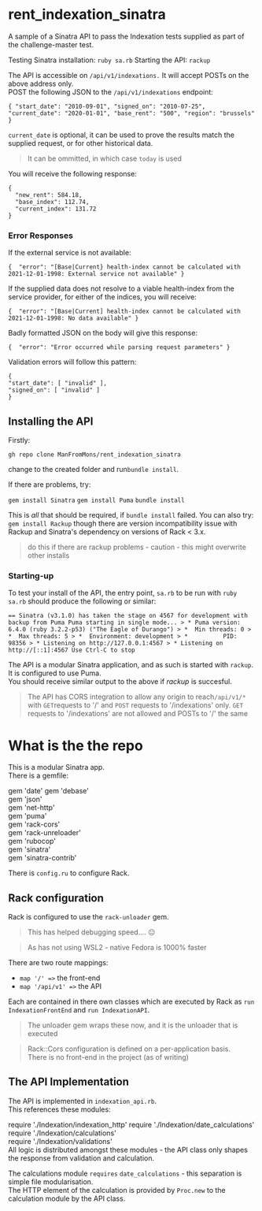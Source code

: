 

# rent_indexation_sinatra

A sample of a Sinatra API to pass the Indexation tests supplied as part of the challenge-master test.

Testing Sinatra installation: `ruby sa.rb` Starting the API: `rackup`

The API is accessible on `/api/v1/indexations.` It will accept POSTs on the above address only.      
POST the following JSON to the `/api/v1/indexations` endpoint:

`{
"start_date": "2010-09-01",
"signed_on": "2010-07-25",
"current_date": "2020-01-01",
"base_rent": "500",
"region": "brussels"
}`

`current_date` is optional, it can be used to prove the results match the supplied request, or for other historical data.
> It can be ommitted, in which case `today` is used

You will receive the following response:

    {
      "new_rent": 584.18, 
      "base_index": 112.74, 
      "current_index": 131.72
    } 

### Error Responses
If the external service is not available:

    {  "error": "[Base|Current} health-index cannot be calculated with 2021-12-01-1998: External service not available" }

If the supplied data does not resolve to a viable health-index from the service provider, for either of the indices, you will receive:

    {  "error": "[Base|Current] health-index cannot be calculated with 2021-12-01-1998: No data available" }

Badly formatted JSON on the body will give this response:

    {  "error": "Error occurred while parsing request parameters" }

Validation errors will follow this pattern:

    {
    "start_date": [ "invalid" ],
    "signed_on": [ "invalid" ]
    }


## Installing the API
Firstly:

`gh repo clone ManFromMons/rent_indexation_sinatra`

change to the created folder and run`bundle install`.

If there are problems, try:

`gem install Sinatra` `gem install Puma` `bundle install`

This is *all* that should be required, if `bundle install` failed.  You can also try:      
`gem install Rackup` though there are version incompatibility issue with Rackup and Sinatra's dependency on versions of Rack < 3.x.

> do this if there are rackup problems - caution - this might overwrite other installs

### Starting-up
To test your install of the API, the entry point, `sa.rb` to be run with `ruby sa.rb` should produce the following or similar:

`== Sinatra (v3.1.0) has taken the stage on 4567 for development with backup from Puma Puma starting in single mode... > * Puma version: 6.4.0 (ruby 3.2.2-p53) ("The Eagle of Durango") > *  Min threads: 0 > *  Max threads: 5 > *  Environment: development > *          PID: 98356 > * Listening on http://127.0.0.1:4567 > * Listening on http://[::1]:4567 Use Ctrl-C to stop`

The API is a modular Sinatra application, and as such is started with `rackup`.  It is configured to use Puma.      
You should receive similar output to the above if *rackup* is succesful.

> The API has CORS integration to allow any origin to reach`/api/v1/*` with `GET`requests to '/' and `POST` requests to '/indexations' only.  `GET` requests to '/indexations' are not allowed and POSTs to '/' the same

# What is the the repo
This is a modular Sinatra app.        
There is a gemfile:

gem 'date'    gem 'debase'        
gem 'json'        
gem 'net-http'        
gem 'puma'        
gem 'rack-cors'        
gem 'rack-unreloader'        
gem 'rubocop'        
gem 'sinatra'        
gem 'sinatra-contrib'

There is `config.ru` to configure Rack.

## Rack configuration
Rack is configured to use the `rack-unloader` gem.

> This has helped debugging speed.... 😐

> As has not using WSL2 - native Fedora is 1000% faster

There are two route mappings:

* `map '/' =>` the front-end
* `map '/api/v1' =>` the API

Each are contained in there own classes which are executed by Rack as `run IndexationFrontEnd` and `run IndexationAPI`.

> The unloader gem wraps these now, and it is the unloader that is executed

> Rack::Cors configuration is defined on a per-application basis.      
> There is no front-end in the project (as of writing)

## The API Implementation
The API is implemented in `indexation_api.rb`.      
This references these modules:

require './Indexation/indexation_http' require './Indexation/date_calculations'    require './Indexation/calculations'        
require './Indexation/validations'      
All logic is distributed amongst these modules - the API class only shapes the response from validation and calculation.

The calculations module `requires` `date_calculations` - this separation is simple file modularisation.    
The HTTP element of the calculation  is provided by `Proc.new` to the calculation module by the API class.

